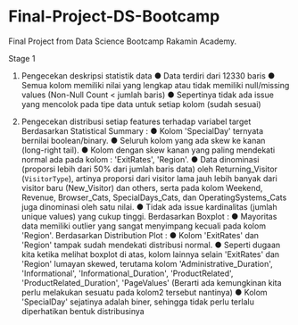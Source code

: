 # Final-Project-DS-Bootcamp
Final Project from Data Science Bootcamp Rakamin Academy.

Stage 1
1. Pengecekan deskripsi statistik data
    ● Data terdiri dari 12330 baris
    ● Semua kolom memiliki nilai yang lengkap atau tidak memiliki null/missing values (Non-Null Count < jumlah baris)
    ● Sepertinya tidak ada issue yang mencolok pada tipe data untuk setiap kolom (sudah sesuai)
    
2. Pengecekan distribusi setiap features terhadap variabel target
Berdasarkan Statistical Summary :
    ● Kolom 'SpecialDay' ternyata bernilai boolean/binary.
    ● Seluruh kolom yang ada skew ke kanan (long-right tail).
    ● Kolom dengan skew kanan yang paling mendekati normal ada pada kolom : 'ExitRates', 'Region'.
    ● Data dinominasi (proporsi lebih dari 50% dari jumlah baris data) oleh Returning_Visitor (`VisitorType`), artinya proporsi dari visitor lama jauh lebih banyak       dari visitor baru (New_Visitor) dan others, serta pada kolom Weekend, Revenue, Browser_Cats, SpecialDays_Cats, dan OperatingSystems_Cats juga dinominasi oleh       satu nilai.
    ● Tidak ada issue kardinalitas (jumlah unique values) yang cukup tinggi.
Berdasarkan Boxplot :
    ● Mayoritas data memiliki outlier yang sangat menyimpang kecuali pada kolom 'Region'.
Berdasarkan Distribution Plot :
    ● Kolom 'ExitRates' dan 'Region' tampak sudah mendekati distribusi normal.
    ● Seperti dugaan kita ketika melihat boxplot di atas, kolom lainnya selain 'ExitRates' dan 'Region' lumayan skewed, terutama kolom 'Administrative_Duration',         'Informational', 'Informational_Duration', 'ProductRelated', 'ProductRelated_Duration', 'PageValues' (Berarti ada kemungkinan kita perlu melakukan sesuatu           pada kolom2 tersebut nantinya)
    ● Kolom 'SpecialDay' sejatinya adalah biner, sehingga tidak perlu terlalu diperhatikan bentuk distribusinya
